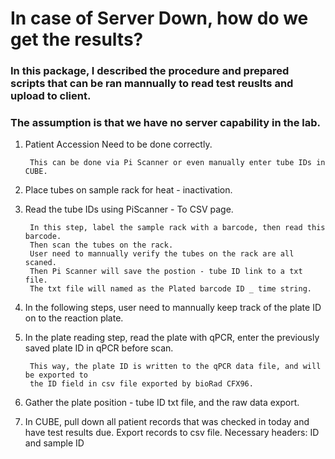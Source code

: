 # In case of Server Down, how do we get the results?

### In this package, I described the procedure and prepared scripts that can be ran mannually to read test reuslts and upload to client.

### The assumption is that we have no server capability in the lab.

1. Patient Accession Need to be done correctly.
    
        This can be done via Pi Scanner or even manually enter tube IDs in CUBE.

2. Place tubes on sample rack for heat - inactivation. 
3. Read the tube IDs using PiScanner - To CSV page. 

        In this step, label the sample rack with a barcode, then read this barcode.
        Then scan the tubes on the rack.
        User need to mannually verify the tubes on the rack are all scaned.
        Then Pi Scanner will save the postion - tube ID link to a txt file.
        The txt file will named as the Plated barcode ID _ time string.

4. In the following steps, user need to mannually keep track of the plate ID on to the reaction plate.
5. In the plate reading step, read the plate with qPCR, enter the previously saved plate ID in qPCR before scan.

        This way, the plate ID is written to the qPCR data file, and will be exported to
        the ID field in csv file exported by bioRad CFX96.


6. Gather the plate position - tube ID txt file, and the raw data export. 


7. In CUBE, pull down all patient records that was checked in today and have test results due. Export 
records to csv file. Necessary headers: ID and sample ID
